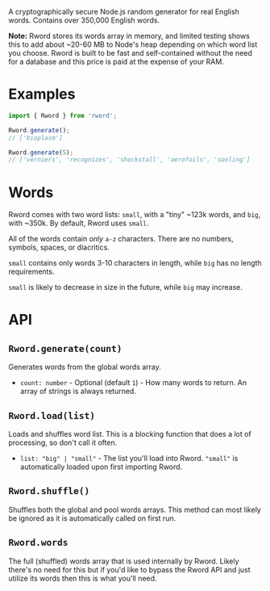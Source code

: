 A cryptographically secure Node.js random generator for real English words. Contains over 350,000 English words.

**Note:** Rword stores its words array in memory, and limited testing shows this to add about ~20-60 MB to Node's heap depending on which word list you choose. Rword is built to be fast and self-contained without the need for a database and this price is paid at the expense of your RAM.

# Examples

```ts
import { Rword } from 'rword';

Rword.generate();
// ['bioplasm']

Rword.generate(5);
// ['verniers', 'recognizes', 'shockstall', 'aerofoils', 'sooling']
```

# Words

Rword comes with two word lists: `small`, with a "tiny" ~123k words, and `big`, with ~350k. By default, Rword uses `small`.

All of the words contain _only_ `a-z` characters. There are no numbers, symbols, spaces, or diacritics.

`small` contains only words 3-10 characters in length, while `big` has no length requirements.

`small` is likely to decrease in size in the future, while `big` may increase.

# API

## `Rword.generate(count)`

Generates words from the global words array.

- `count: number` - Optional (default `1`) - How many words to return. An array of strings is always returned.

## `Rword.load(list)`

Loads and shuffles word list. This is a blocking function that does a lot of processing, so don't call it often.

- `list: "big" | "small"` - The list you'll load into Rword. `"small"` is automatically loaded upon first importing Rword.

## `Rword.shuffle()`

Shuffles both the global and pool words arrays. This method can most likely be ignored as it is automatically called on first run.

## `Rword.words`

The full (shuffled) words array that is used internally by Rword. Likely there's no need for this but if you'd like to bypass the Rword API and just utilize its words then this is what you'll need.
